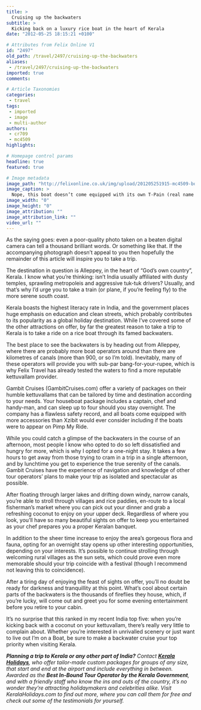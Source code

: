 ```yaml
---
title: >
  Cruising up the backwaters
subtitle: >
  Kicking back on a luxury rice boat in the heart of Kerala
date: "2012-05-25 18:15:21 +0100"

# Attributes from Felix Online V1
id: "2497"
old_path: /travel/2497/cruising-up-the-backwaters
aliases:
 - /travel/2497/cruising-up-the-backwaters
imported: true
comments:

# Article Taxonomies
categories:
 - travel
tags:
 - imported
 - image
 - multi-author
authors:
 - cr709
 - mc4509
highlights:

# Homepage control params
headline: true
featured: true

# Image metadata
image_path: "http://felixonline.co.uk/img/upload/201205251915-mc4509-boat.jpg"
image_caption: >
  Nope, this boat doesn’t come equipped with its own T-Pain (real name Faheem Rasheed Najm)
image_width: "0"
image_height: "0"
image_attribution: ""
image_attribution_link: ""
video_url: ""
---
```


As the saying goes: even a poor-quality photo taken on a beaten digital camera can tell a thousand brilliant words. Or something like that. If the accompanying photograph doesn’t appeal to you then hopefully the remainder of this article will inspire you to take a trip.

The destination in question is Alleppey, in the heart of “God’s own country”, Kerala. I know what you’re thinking: isn’t India usually affiliated with dusty temples, sprawling metropoleis and aggressive tuk-tuk drivers? Usually, and that’s why I’d urge you to take a train (or plane, if you’re feeling fly) to the more serene south coast.

Kerala boasts the highest literacy rate in India, and the government places huge emphasis on education and clean streets, which probably contributes to its popularity as a global holiday destination. While I’ve covered some of the other attractions on offer, by far the greatest reason to take a trip to Kerala is to take a ride on a rice boat through its famed backwaters.

The best place to see the backwaters is by heading out from Alleppey, where there are probably more boat operators around than there are kilometres of canals (more than 900, or so I’m told). Inevitably, many of these operators will provide you with sub-par bang-for-your-rupee, which is why Felix Travel has already tested the waters to find a more reputable kettuvallam provider.

Gambit Cruises (GambitCruises.com) offer a variety of packages on their humble kettuvallams that can be tailored by time and destination according to your needs. Your houseboat package includes a captain, chef and handy-man, and can sleep up to four should you stay overnight. The company has a flawless safety record, and all boats come equipped with more accessories than Xzibit would ever consider including if the boats were to appear on Pimp My Ride.

While you could catch a glimpse of the backwaters in the course of an afternoon, most people I know who opted to do so left dissatisfied and hungry for more, which is why I opted for a one-night stay. It takes a few hours to get away from those trying to cram in a trip in a single afternoon, and by lunchtime you get to experience the true serenity of the canals. Gambit Cruises have the experience of navigation and knowledge of other tour operators’ plans to make your trip as isolated and spectacular as possible.

After floating through larger lakes and drifting down windy, narrow canals, you’re able to stroll through villages and rice paddies, en-route to a local fisherman’s market where you can pick out your dinner and grab a refreshing coconut to enjoy on your upper deck. Regardless of where you look, you’ll have so many beautiful sights on offer to keep you entertained as your chef prepares you a proper Keralan banquet.

In addition to the sheer time increase to enjoy the area’s gorgeous flora and fauna, opting for an overnight stay opens up other interesting opportunities, depending on your interests. It’s possible to continue strolling through welcoming rural villages as the sun sets, which could prove even more memorable should your trip coincide with a festival (though I recommend not leaving this to coincidence).

After a tiring day of enjoying the feast of sights on offer, you’ll no doubt be ready for darkness and tranquillity at this point. What’s cool about certain parts of the backwaters is the thousands of fireflies they house, which, if you’re lucky, will come out and greet you for some evening entertainment before you retire to your cabin.

It’s no surprise that this ranked in my recent India top five: when you’re kicking back with a coconut on your kettuvallam, there’s really very little to complain about. Whether you’re interested in unrivalled scenery or just want to live out I’m on a Boat, be sure to make a backwater cruise your top priority when visiting Kerala.

___Planning a trip to Kerala or any other part of India?__ Contact [__Kerala Holidays__](http://keralaholidays.com), who offer tailor-made custom packages for groups of any size, that start and end at the airport and include everything in between. Awarded as the __Best In-Bound Tour Operator by the Kerala Government__, and with a friendly staff who know the ins and outs of the country, it’s no wonder they’re attracting holidaymakers and celebrities alike. Visit KeralaHolidays.com to find out more, where you can call them for free and check out some of the testimonials for yourself._
